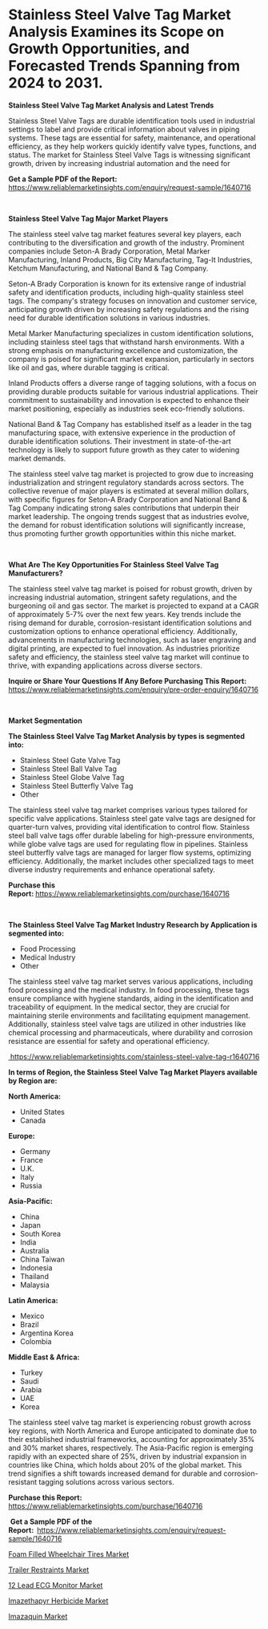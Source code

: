 <p><h1>Stainless Steel Valve Tag Market Analysis Examines its Scope on Growth Opportunities, and Forecasted Trends Spanning from 2024 to 2031.</h1></p><p><strong>Stainless Steel Valve Tag Market Analysis and Latest Trends</strong></p>
<p><p>Stainless Steel Valve Tags are durable identification tools used in industrial settings to label and provide critical information about valves in piping systems. These tags are essential for safety, maintenance, and operational efficiency, as they help workers quickly identify valve types, functions, and status. The market for Stainless Steel Valve Tags is witnessing significant growth, driven by increasing industrial automation and the need for</p></p>
<p><strong>Get a Sample PDF of the Report:&nbsp;</strong> <a href="https://www.reliablemarketinsights.com/enquiry/request-sample/1640716?utm_campaign=1894&utm_medium=2&utm_source=Github&utm_content=ia&utm_term=27122024&utm_id=stainless-steel-valve-tag">https://www.reliablemarketinsights.com/enquiry/request-sample/1640716</a></p>
<p>&nbsp;</p>
<p><strong>Stainless Steel Valve Tag Major Market Players</strong></p>
<p><p>The stainless steel valve tag market features several key players, each contributing to the diversification and growth of the industry. Prominent companies include Seton-A Brady Corporation, Metal Marker Manufacturing, Inland Products, Big City Manufacturing, Tag-It Industries, Ketchum Manufacturing, and National Band & Tag Company. </p><p>Seton-A Brady Corporation is known for its extensive range of industrial safety and identification products, including high-quality stainless steel tags. The company's strategy focuses on innovation and customer service, anticipating growth driven by increasing safety regulations and the rising need for durable identification solutions in various industries.</p><p>Metal Marker Manufacturing specializes in custom identification solutions, including stainless steel tags that withstand harsh environments. With a strong emphasis on manufacturing excellence and customization, the company is poised for significant market expansion, particularly in sectors like oil and gas, where durable tagging is critical.</p><p>Inland Products offers a diverse range of tagging solutions, with a focus on providing durable products suitable for various industrial applications. Their commitment to sustainability and innovation is expected to enhance their market positioning, especially as industries seek eco-friendly solutions.</p><p>National Band & Tag Company has established itself as a leader in the tag manufacturing space, with extensive experience in the production of durable identification solutions. Their investment in state-of-the-art technology is likely to support future growth as they cater to widening market demands.</p><p>The stainless steel valve tag market is projected to grow due to increasing industrialization and stringent regulatory standards across sectors. The collective revenue of major players is estimated at several million dollars, with specific figures for Seton-A Brady Corporation and National Band & Tag Company indicating strong sales contributions that underpin their market leadership. The ongoing trends suggest that as industries evolve, the demand for robust identification solutions will significantly increase, thus promoting further growth opportunities within this niche market.</p></p>
<p>&nbsp;</p>
<p><strong>What Are The Key Opportunities For Stainless Steel Valve Tag Manufacturers?</strong></p>
<p><p>The stainless steel valve tag market is poised for robust growth, driven by increasing industrial automation, stringent safety regulations, and the burgeoning oil and gas sector. The market is projected to expand at a CAGR of approximately 5-7% over the next few years. Key trends include the rising demand for durable, corrosion-resistant identification solutions and customization options to enhance operational efficiency. Additionally, advancements in manufacturing technologies, such as laser engraving and digital printing, are expected to fuel innovation. As industries prioritize safety and efficiency, the stainless steel valve tag market will continue to thrive, with expanding applications across diverse sectors.</p></p>
<p><strong>Inquire or Share Your Questions If Any Before Purchasing This Report:</strong> <a href="https://www.reliablemarketinsights.com/enquiry/pre-order-enquiry/1640716?utm_campaign=1894&utm_medium=2&utm_source=Github&utm_content=ia&utm_term=27122024&utm_id=stainless-steel-valve-tag">https://www.reliablemarketinsights.com/enquiry/pre-order-enquiry/1640716</a></p>
<p>&nbsp;</p>
<p><strong>Market Segmentation</strong></p>
<p><strong>The Stainless Steel Valve Tag Market Analysis by types is segmented into:</strong></p>
<p><ul><li>Stainless Steel Gate Valve Tag</li><li>Stainless Steel Ball Valve Tag</li><li>Stainless Steel Globe Valve Tag</li><li>Stainless Steel Butterfly Valve Tag</li><li>Other</li></ul></p>
<p><p>The stainless steel valve tag market comprises various types tailored for specific valve applications. Stainless steel gate valve tags are designed for quarter-turn valves, providing vital identification to control flow. Stainless steel ball valve tags offer durable labeling for high-pressure environments, while globe valve tags are used for regulating flow in pipelines. Stainless steel butterfly valve tags are managed for larger flow systems, optimizing efficiency. Additionally, the market includes other specialized tags to meet diverse industry requirements and enhance operational safety.</p></p>
<p><strong>Purchase this Report:&nbsp;</strong><a href="https://www.reliablemarketinsights.com/purchase/1640716?utm_campaign=1894&utm_medium=2&utm_source=Github&utm_content=ia&utm_term=27122024&utm_id=stainless-steel-valve-tag">https://www.reliablemarketinsights.com/purchase/1640716</a></p>
<p>&nbsp;</p>
<p><strong>The Stainless Steel Valve Tag Market Industry Research by Application is segmented into:</strong></p>
<p><ul><li>Food Processing</li><li>Medical Industry</li><li>Other</li></ul></p>
<p><p>The stainless steel valve tag market serves various applications, including food processing and the medical industry. In food processing, these tags ensure compliance with hygiene standards, aiding in the identification and traceability of equipment. In the medical sector, they are crucial for maintaining sterile environments and facilitating equipment management. Additionally, stainless steel valve tags are utilized in other industries like chemical processing and pharmaceuticals, where durability and corrosion resistance are essential for safety and operational efficiency.</p></p>
<p><a href="https://www.reliablemarketinsights.com/stainless-steel-valve-tag-r1640716?utm_campaign=1894&utm_medium=2&utm_source=Github&utm_content=ia&utm_term=27122024&utm_id=stainless-steel-valve-tag">&nbsp;https://www.reliablemarketinsights.com/stainless-steel-valve-tag-r1640716</a></p>
<p><strong>In terms of Region, the Stainless Steel Valve Tag Market Players available by Region are:</strong></p>
<p>
    <p> <strong> North America: </strong>
        <ul>
            <li>United States</li>
            <li>Canada</li>
        </ul>
        </p> 
    <p> <strong> Europe: </strong>
        <ul>
            <li>Germany</li>
            <li>France</li>
            <li>U.K.</li>
            <li>Italy</li>
            <li>Russia</li>
        </ul>
        </p> 
    <p> <strong> Asia-Pacific: </strong>
        <ul>
            <li>China</li>
            <li>Japan</li>
            <li>South Korea</li>
            <li>India</li>
            <li>Australia</li>
            <li>China Taiwan</li>
            <li>Indonesia</li>
            <li>Thailand</li>
            <li>Malaysia</li>
        </ul>
        </p> 
    <p> <strong> Latin America: </strong>
        <ul>
            <li>Mexico</li>
            <li>Brazil</li>
            <li>Argentina Korea</li>
            <li>Colombia</li>
        </ul>
        </p> 
    <p> <strong> Middle East & Africa: </strong>
        <ul>
            <li>Turkey</li>
            <li>Saudi</li>
            <li>Arabia</li>
            <li>UAE</li>
            <li>Korea</li>
        </ul>
    </p>
    </p>
<p><p>The stainless steel valve tag market is experiencing robust growth across key regions, with North America and Europe anticipated to dominate due to their established industrial frameworks, accounting for approximately 35% and 30% market shares, respectively. The Asia-Pacific region is emerging rapidly with an expected share of 25%, driven by industrial expansion in countries like China, which holds about 20% of the global market. This trend signifies a shift towards increased demand for durable and corrosion-resistant tagging solutions across various sectors.</p></p>
<p><strong>Purchase this Report: </strong><a href="https://www.reliablemarketinsights.com/purchase/1640716?utm_campaign=1894&utm_medium=2&utm_source=Github&utm_content=ia&utm_term=27122024&utm_id=stainless-steel-valve-tag">https://www.reliablemarketinsights.com/purchase/1640716</a></p>
<p>&nbsp;<strong>Get a Sample PDF of the Report:&nbsp;&nbsp;</strong><a href="https://www.reliablemarketinsights.com/enquiry/request-sample/1640716?utm_campaign=1894&utm_medium=2&utm_source=Github&utm_content=ia&utm_term=27122024&utm_id=stainless-steel-valve-tag">https://www.reliablemarketinsights.com/enquiry/request-sample/1640716</a></p>
<p><strong></strong></p>
<p><p><a href="https://www.linkedin.com/pulse/f-my-mkt-intel-xkfif?utm_campaign=1894&utm_medium=2&utm_source=Github&utm_content=ia&utm_term=27122024&utm_id=stainless-steel-valve-tag">Foam Filled Wheelchair Tires Market</a></p><p><a href="https://www.linkedin.com/pulse/trailer-restraints-market-expansion-forecast-116-cagr-from-2024-lwtxf?utm_campaign=1894&utm_medium=2&utm_source=Github&utm_content=ia&utm_term=27122024&utm_id=stainless-steel-valve-tag">Trailer Restraints Market</a></p><p><a href="https://www.linkedin.com/pulse/12-lead-ecg-monitor-market-revolution-driving-factors-forecasted-fixyc?utm_campaign=1894&utm_medium=2&utm_source=Github&utm_content=ia&utm_term=27122024&utm_id=stainless-steel-valve-tag">12 Lead ECG Monitor Market</a></p><p><a href="https://www.linkedin.com/pulse/imazethapyr-herbicide-market-research-report-exploring-size-bvzqe?utm_campaign=1894&utm_medium=2&utm_source=Github&utm_content=ia&utm_term=27122024&utm_id=stainless-steel-valve-tag">Imazethapyr Herbicide Market</a></p><p><a href="https://www.linkedin.com/pulse/imazaquin-market-analysis-report-predicts-trends-growth-from-sjo3e?utm_campaign=1894&utm_medium=2&utm_source=Github&utm_content=ia&utm_term=27122024&utm_id=stainless-steel-valve-tag">Imazaquin Market</a></p></p>